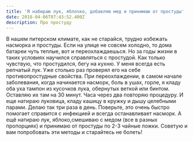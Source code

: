 ```yaml
---
title: 'Я набираю лук, яблочко, добавляю мед и принимаю от простуды'
date: 2018-04-06T07:43:52.400Z
description: Про простуду
---
```

В нашем питерском климате, как не старайся, трудно избежать насморка и простуды. Если на улице не совсем холодно, то дома батареи чуть теплые, вот и переохлаждаешься. Но за годы жизни в таких условиях научился справляться с простудой. Как только чувствую, что простудился, бегу на кухню. У меня всегда есть репчатый лук. Уже столько раз проверял его на себе противопростудные свойства. При переохлаждении, в самом начале заболевания, когда начинается насморк, боль в ушах, горле, я кладу оба уха тампон из кусочков лука, обернутых веткой или бинтом. Оставляю их там на 30 минут. Часа через два повторяю процедуру. И еще натираю луковица, кладу кашицу в кружку и дышу целебными парами. Делаю так три раза в день. Поверьте, это очень быстро помогает справится с инфекцией и всегда останавливает насморк. А ещё натираю лук, яблоко,смешиваю с медом (все в разных пропорциях) и принимаю от простуды по 2-3 чайные ложки. Советую и вам попробовать эти методы и старайтесь не болеть!
